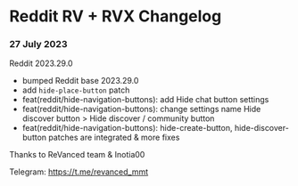 # Reddit RV + RVX Changelog

### 27 July 2023
Reddit 2023.29.0
- bumped Reddit base 2023.29.0
- add `hide-place-button` patch
- feat(reddit/hide-navigation-buttons): add Hide chat button settings
- feat(reddit/hide-navigation-buttons): change settings name Hide discover button > Hide discover / community button
- feat(reddit/hide-navigation-buttons): hide-create-button, hide-discover-button patches are integrated
  & more fixes

Thanks to ReVanced team & Inotia00

Telegram: https://t.me/revanced_mmt
